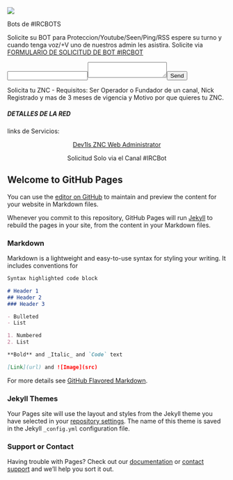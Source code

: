 <img src="http://www.clker.com/cliparts/5/1/b/d/11954315391526924611beastie_freebsd_daemon_r_02.svg.med.png">

Bots de #IRCBOTS
                                
Solicite su BOT para Proteccion/Youtube/Seen/Ping/RSS espere su turno y cuando tenga voz/+V uno de nuestros admin les asistira. Solicite via 
[FORMULARIO DE SOLICITUD DE BOT #IRCBOT](http://ericbatista.com/operguard/formulario/index.html)

<form action="http://formspree.io/you@email.com"><input type="email" name="_replyto"><textarea   name="body"></textarea><input type="submit" value="Send"></form>


Solicita tu ZNC - Requisitos: Ser Operador o Fundador de un canal, Nick Registrado y mas de 3 meses de vigencia y Motivo por que quieres tu ZNC.
                                <h5><strong>DETALLES DE LA RED<br></strong></h5>
				<p>links de Servicios:</p>
                                <center><p> <a href="http://Dev1ls.hopto.org:31337"> Dev1ls ZNC Web Administrator</a></p></center>
			        <center><p>Solicitud Solo via el Canal #IRCBot</p></center>
          
        


## Welcome to GitHub Pages

You can use the [editor on GitHub](https://github.com/ericbatista/Dev1ls/edit/master/index.md) to maintain and preview the content for your website in Markdown files.

Whenever you commit to this repository, GitHub Pages will run [Jekyll](https://jekyllrb.com/) to rebuild the pages in your site, from the content in your Markdown files.

### Markdown

Markdown is a lightweight and easy-to-use syntax for styling your writing. It includes conventions for

```markdown
Syntax highlighted code block

# Header 1
## Header 2
### Header 3

- Bulleted
- List

1. Numbered
2. List

**Bold** and _Italic_ and `Code` text

[Link](url) and ![Image](src)
```

For more details see [GitHub Flavored Markdown](https://guides.github.com/features/mastering-markdown/).

### Jekyll Themes

Your Pages site will use the layout and styles from the Jekyll theme you have selected in your [repository settings](https://github.com/ericbatista/Dev1ls/settings). The name of this theme is saved in the Jekyll `_config.yml` configuration file.

### Support or Contact

Having trouble with Pages? Check out our [documentation](https://help.github.com/categories/github-pages-basics/) or [contact support](https://github.com/contact) and we’ll help you sort it out.
